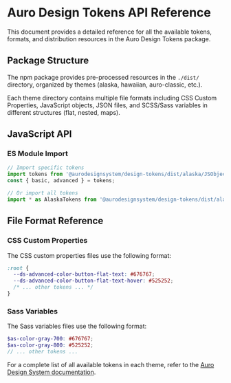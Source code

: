 # Auro Design Tokens API Reference

This document provides a detailed reference for all the available tokens, formats, and distribution resources in the Auro Design Tokens package.

## Package Structure

The npm package provides pre-processed resources in the `./dist/` directory, organized by themes (alaska, hawaiian, auro-classic, etc.).

Each theme directory contains multiple file formats including CSS Custom Properties, JavaScript objects, JSON files, and SCSS/Sass variables in different structures (flat, nested, maps).

## JavaScript API

### ES Module Import

```js
// Import specific tokens
import tokens from '@aurodesignsystem/design-tokens/dist/alaska/JSObject--allTokens.js';
const { basic, advanced } = tokens;

// Or import all tokens
import * as AlaskaTokens from '@aurodesignsystem/design-tokens/dist/alaska/JSObject--allTokens.js';
```

## File Format Reference

### CSS Custom Properties

The CSS custom properties files use the following format:

```css
:root {
  --ds-advanced-color-button-flat-text: #676767;
  --ds-advanced-color-button-flat-text-hover: #525252;
  /* ... other tokens ... */
}
```

### Sass Variables

The Sass variables files use the following format:

```scss
$as-color-gray-700: #676767;
$as-color-gray-800: #525252;
// ... other tokens ...
```

For a complete list of all available tokens in each theme, refer to the [Auro Design System documentation](https://auro.alaskaair.com/getting-started/developers/design-tokens).
